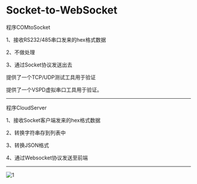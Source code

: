 # Socket-to-WebSocket

程序COMtoSocket

1、接收RS232/485串口发来的hex格式数据

2、不做处理

3、通过Socket协议发送出去

提供了一个TCP/UDP测试工具用于验证

提供了一个VSPD虚拟串口工具用于验证。

---------------------------------------------------------------------------------------------------------
程序CloudServer

1、接收Socket客户端发来的hex格式数据

2、转换字符串存到列表中

3、转换JSON格式

4、通过Websocket协议发送至前端

-------------------------------------------------------------------------------------------------------------------
![1](https://user-images.githubusercontent.com/49359900/125884052-71b106f5-e3f6-44d8-9670-c4eb7a0c83d5.png)
